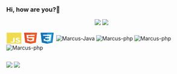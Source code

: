 ### Hi, how are you?👋

<!--
**omarcus212/omarcus212** is a ✨ _special_ ✨ repository because its `README.md` (this file) appears on your GitHub profile.

Here are some ideas to get you started:

- 🔭 I’m currently working on ...
- 🌱 I’m currently learning ...
- 👯 I’m looking to collaborate on ...
- 🤔 I’m looking for help with ...
- 💬 Ask me about ...
- 📫 How to reach me: ...
- 😄 Pronouns: ...
- ⚡ Fun fact: ...
-->

<div align="center">
  <a https://github.com/omarcus212?tab=repositories">
  <img height="180em" src="https://github-readme-stats.vercel.app/api?username=omarcus212&show_icons=false&theme=white&include_all_commits=true&count_private=true"/>
  <img height="180em" src="https://github-readme-stats.vercel.app/api/top-langs/?username=omarcus212&layout=compact&langs_count=7&theme=blue"/>
</div>

  <div style="display: inline_block"><br>
  <img align="center" alt="Marcus-Js" height="30" width="40" src="https://raw.githubusercontent.com/devicons/devicon/master/icons/javascript/javascript-plain.svg">
  <img align="center" alt="Marcus-HTML" height="30" width="40" src="https://raw.githubusercontent.com/devicons/devicon/master/icons/html5/html5-original.svg">
  <img align="center" alt="Marcus-CSS" height="30" width="40" src="https://raw.githubusercontent.com/devicons/devicon/master/icons/css3/css3-original.svg">
  <img align="center" alt="Marcus-Java"  height="30" width="40" src="https://cdn.wallpapersafari.com/95/49/8OFpch.png">
  <img align="center" alt="Marcus-php"  height="30" width="40" src="https://logodownload.org/wp-content/uploads/2016/10/php-logo.png">
  <img align="center" alt="Marcus-php"  height="30" width="40" src="https://dev.java/assets/images/java-logo-vert-blk.png">
  <img align="center" alt="Marcus-php"  height="30" width="40" src="https://altyra.com/wp-content/uploads/2018/11/mysql-logo-png-transparent.png">
  
</div>

 ##
 
 <div> 
  <a href = "https://mail.google.com/mail/u/0/?tab=rm&ogbl#inbox"><img src="https://img.shields.io/badge/-Gmail-%23333?style=for-the-badge&logo=gmail&logoColor=white" target="_blank"></a>
  <a href="https://www.linkedin.com/in/marcus-vinnicius-524aa1206/" target="_blank"><img src="https://img.shields.io/badge/-LinkedIn-%230077B5?style=for-the-badge&logo=linkedin&logoColor=white" target="_blank"></a> 
 
  
 </div>
